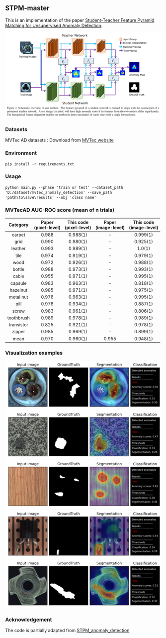 ## STPM-master
This is an implementation of the paper [Student-Teacher Feature Pyramid Matching for
Unsupervised Anomaly Detection](https://arxiv.org/abs/2103.04257v2). 

![](imgs/pipeline.png)

### Datasets
MVTec AD datasets : Download from [MVTec website](https://www.mvtec.com/company/research/datasets/mvtec-ad/)

### Environment 
~~~
pip install -r requirements.txt
~~~
### Usage 
~~~
python main.py --phase 'train or test' --dataset_path 'D:/dataset/mvtec_anomaly_detection' --save_path 'path\to\save\results' --obj 'class name'
~~~

### MVTecAD AUC-ROC score (mean of n trials)
| Category | Paper<br>(pixel-level) | This code<br>(pixel-level) | Paper<br>(image-level) | This code<br>(image-level) |
| :-----: | :-: | :-: | :-: | :-: |
| carpet | 0.988 |0.988(1) | - | 0.999(1)|
| grid | 0.990 | 0.980(1)| - |0.925(1) |
| leather | 0.993 | 0.989(1)| - |1.0(1)  |
| tile | 0.974 | 0.919(1)| - |0.979(1) |
| wood | 0.972 |0.926(1) | - |0.988(1) |
| bottle | 0.988 |0.973(1) | - |  0.993(1)|
| cable | 0.955 |0.971(1) | - | 0.995(1) |
| capsule | 0.983 |0.963(1)| - | 0.818(1) |
| hazelnut | 0.985 | 0.971(1)| - | 0.975(1) |
| metal nut | 0.976 |0.963(1) | - |  0.995(1)|
| pill | 0.978 | 0.934(1)| - | 0.887(1) |
| screw | 0.983 | 0.961(1)| - | 0.806(1) |
| toothbrush | 0.989 |0.978(1) | - |  0.989(1)|
| transistor | 0.825 |0.921(1) | - | 0.978(1) |
| zipper | 0.985 | 0.969(1)| - | 0.899(1) |
| mean | 0.970 | 0.960(1) | 0.955 | 0.948(1) |

### Visualization examples
![](imgs/cable.png)
![](imgs/tile.png)
![](imgs/wood.png)
![](imgs/transistor.png)
![](imgs/metal_nut.png)


### Acknowledgement

The code is partially adapted from [STPM_anomaly_detection](https://github.com/hcw-00/STPM_anomaly_detection)
